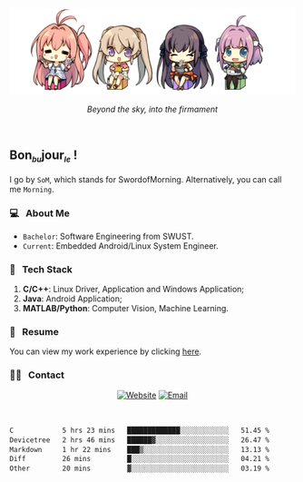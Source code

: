 <img src="./pic/Aokana.png">
<p align="center"><em>Beyond the sky, into the firmament</em></p>

<br/>

## Bon<sub><em><font size=2>bu</font></em></sub>jour<sub><em><font size=2>le</font></em></sub> !

I go by `SoM`, which stands for SwordofMorning. Alternatively, you can call me `Morning`.

### 💻 &nbsp; About Me

- `Bachelor`: Software Engineering from SWUST.
- `Current`: Embedded Android/Linux System Engineer.

### 🔧 &nbsp; Tech Stack

1. **C/C++**: Linux Driver, Application and Windows Application;
2. **Java**: Android Application;
3. **MATLAB/Python**: Computer Vision, Machine Learning.

### 📝 &nbsp; Resume

You can view my work experience by clicking <a href="https://swordofmorning.com/index.php/contact/">here</a>.

### 🤝🏻 &nbsp; Contact

<p align="center">
<a href="https://swordofmorning.com/"><img alt="Website" src="https://img.shields.io/badge/Website-swordofmorning.com-blue?style=flat-square&logo=google-chrome"></a>
<a href="mailto:master@xiaojintao.email
"><img alt="Email" src="https://img.shields.io/badge/Email-master@xiaojintao.email-blue?style=flat-square&logo=gmail"></a>
</p>

<br/>

<!--START_SECTION:waka-->

```txt
C            5 hrs 23 mins   █████████████░░░░░░░░░░░░   51.45 %
Devicetree   2 hrs 46 mins   ██████▓░░░░░░░░░░░░░░░░░░   26.47 %
Markdown     1 hr 22 mins    ███▒░░░░░░░░░░░░░░░░░░░░░   13.13 %
Diff         26 mins         █░░░░░░░░░░░░░░░░░░░░░░░░   04.21 %
Other        20 mins         ▓░░░░░░░░░░░░░░░░░░░░░░░░   03.19 %
```

<!--END_SECTION:waka-->
